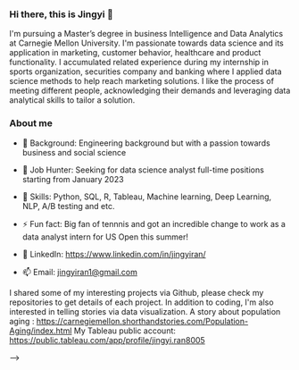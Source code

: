 ### Hi there, this is Jingyi 👋

I'm pursuing a Master’s degree in business Intelligence and Data Analytics at Carnegie Mellon University. I'm passionate towards data science and its application in marketing, customer behavior, healthcare and product functionality. I accumulated related experience during my internship in sports organization, securities company and banking where I applied data science methods to help reach marketing solutions. I like the process of meeting different people, acknowledging their demands and leveraging data analytical skills to tailor a solution.


### About me
- 🔭 Background: Engineering background but with a passion towards business and social science
- 🌱 Job Hunter: Seeking for data science analyst full-time positions starting from January 2023
- 👯 Skills: Python, SQL, R, Tableau, Machine learning, Deep Learning, NLP, A/B testing and etc.
- ⚡ Fun fact: Big fan of tennnis and got an incredible change to work as a data analyst intern for US Open this summer!

- 💬 LinkedIn: https://www.linkedin.com/in/jingyiran/
- 📫 Email: jingyiran1@gmail.com

I shared some of my interesting projects via Github, please check my repositories to get details of each project. 
In addition to coding, I'm also interested in telling stories via data visualization. 
A story about population aging : https://carnegiemellon.shorthandstories.com/Population-Aging/index.html
My Tableau public account: https://public.tableau.com/app/profile/jingyi.ran8005

-->
